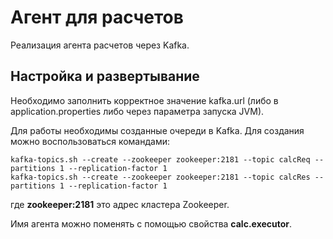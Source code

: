 # Агент для расчетов

Реализация агента расчетов через Kafka.

## Настройка и развертывание

Необходимо заполнить корректное значение kafka.url (либо в application.properties либо через параметра запуска JVM).

Для работы необходимы созданные очереди в Kafka. Для создания можно воспользоваться командами:

```
kafka-topics.sh --create --zookeeper zookeeper:2181 --topic calcReq --partitions 1 --replication-factor 1
kafka-topics.sh --create --zookeeper zookeeper:2181 --topic calcRes --partitions 1 --replication-factor 1
```

где **zookeeper:2181** это адрес кластера Zookeeper.

Имя агента можно поменять с помощью свойства **calc.executor**.